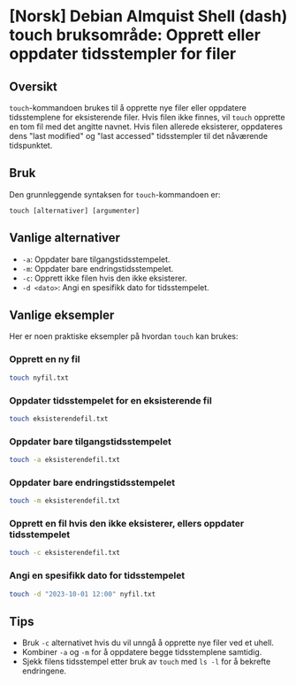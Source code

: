 # [Norsk] Debian Almquist Shell (dash) touch bruksområde: Opprett eller oppdater tidsstempler for filer

## Oversikt
`touch`-kommandoen brukes til å opprette nye filer eller oppdatere tidsstemplene for eksisterende filer. Hvis filen ikke finnes, vil `touch` opprette en tom fil med det angitte navnet. Hvis filen allerede eksisterer, oppdateres dens "last modified" og "last accessed" tidsstempler til det nåværende tidspunktet.

## Bruk
Den grunnleggende syntaksen for `touch`-kommandoen er:

```
touch [alternativer] [argumenter]
```

## Vanlige alternativer
- `-a`: Oppdater bare tilgangstidsstempelet.
- `-m`: Oppdater bare endringstidsstempelet.
- `-c`: Opprett ikke filen hvis den ikke eksisterer.
- `-d <dato>`: Angi en spesifikk dato for tidsstempelet.

## Vanlige eksempler
Her er noen praktiske eksempler på hvordan `touch` kan brukes:

### Opprett en ny fil
```sh
touch nyfil.txt
```

### Oppdater tidsstempelet for en eksisterende fil
```sh
touch eksisterendefil.txt
```

### Oppdater bare tilgangstidsstempelet
```sh
touch -a eksisterendefil.txt
```

### Oppdater bare endringstidsstempelet
```sh
touch -m eksisterendefil.txt
```

### Opprett en fil hvis den ikke eksisterer, ellers oppdater tidsstempelet
```sh
touch -c eksisterendefil.txt
```

### Angi en spesifikk dato for tidsstempelet
```sh
touch -d "2023-10-01 12:00" nyfil.txt
```

## Tips
- Bruk `-c` alternativet hvis du vil unngå å opprette nye filer ved et uhell.
- Kombiner `-a` og `-m` for å oppdatere begge tidsstemplene samtidig.
- Sjekk filens tidsstempel etter bruk av `touch` med `ls -l` for å bekrefte endringene.